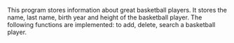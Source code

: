 This program stores information about great basketball players. 
It stores the name, last name, birth year and height of the basketball player. 
The following functions are implemented: to add, delete, search a basketball player.
